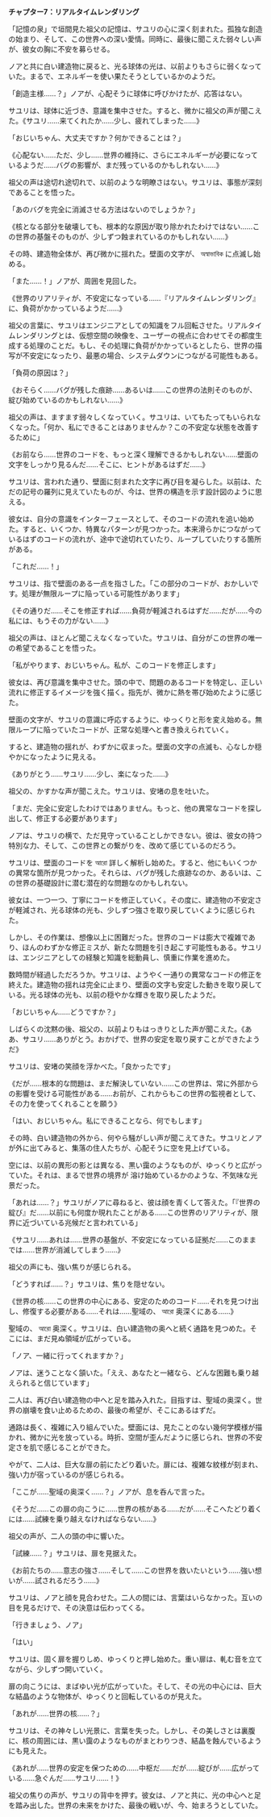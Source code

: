 **チャプター7：リアルタイムレンダリング**

「記憶の泉」で垣間見た祖父の記憶は、サユリの心に深く刻まれた。孤独な創造の始まり、そして、この世界への深い愛情。同時に、最後に聞こえた弱々しい声が、彼女の胸に不安を募らせる。

ノアと共に白い建造物に戻ると、光る球体の光は、以前よりもさらに弱くなっていた。まるで、エネルギーを使い果たそうとしているかのようだ。

「創造主様……？」ノアが、心配そうに球体に呼びかけたが、応答はない。

サユリは、球体に近づき、意識を集中させた。すると、微かに祖父の声が聞こえた。《サユリ……来てくれたか……少し、疲れてしまった……》

「おじいちゃん、大丈夫ですか？何かできることは？」

《心配ない……ただ、少し……世界の維持に、さらにエネルギーが必要になっているようだ……バグの影響が、まだ残っているのかもしれない……》

祖父の声は途切れ途切れで、以前のような明瞭さはない。サユリは、事態が深刻であることを悟った。

「あのバグを完全に消滅させる方法はないのでしょうか？」

《核となる部分を破壊しても、根本的な原因が取り除かれたわけではない……この世界の基盤そのものが、少しずつ蝕まれているのかもしれない……》

その時、建造物全体が、再び微かに揺れた。壁面の文字が、 অস্বাভাবিক に点滅し始める。

「また……！」ノアが、周囲を見回した。

《世界のリアリティが、不安定になっている……『リアルタイムレンダリング』に、負荷がかかっているようだ……》

祖父の言葉に、サユリはエンジニアとしての知識をフル回転させた。リアルタイムレンダリングとは、仮想空間の映像を、ユーザーの視点に合わせてその都度生成する処理のことだ。もし、その処理に負荷がかかっているとしたら、世界の描写が不安定になったり、最悪の場合、システムダウンにつながる可能性もある。

「負荷の原因は？」

《おそらく……バグが残した痕跡……あるいは……この世界の法則そのものが、綻び始めているのかもしれない……》

祖父の声は、ますます弱々しくなっていく。サユリは、いてもたってもいられなくなった。「何か、私にできることはありませんか？この不安定な状態を改善するために」

《お前なら……世界のコードを、もっと深く理解できるかもしれない……壁面の文字をしっかり見るんだ……そこに、ヒントがあるはずだ……》

サユリは、言われた通り、壁面に刻まれた文字に再び目を凝らした。以前は、ただの記号の羅列に見えていたものが、今は、世界の構造を示す設計図のように思える。

彼女は、自分の意識をインターフェースとして、そのコードの流れを追い始めた。すると、いくつか、特異なパターンが見つかった。本来滑らかにつながっているはずのコードの流れが、途中で途切れていたり、ループしていたりする箇所がある。

「これだ……！」

サユリは、指で壁面のある一点を指さした。「この部分のコードが、おかしいです。処理が無限ループに陥っている可能性があります」

《その通りだ……そこを修正すれば……負荷が軽減されるはずだ……だが……今の私には、もうその力がない……》

祖父の声は、ほとんど聞こえなくなっていた。サユリは、自分がこの世界の唯一の希望であることを悟った。

「私がやります、おじいちゃん。私が、このコードを修正します」

彼女は、再び意識を集中させた。頭の中で、問題のあるコードを特定し、正しい流れに修正するイメージを強く描く。指先が、微かに熱を帯び始めたように感じた。

壁面の文字が、サユリの意識に呼応するように、ゆっくりと形を変え始める。無限ループに陥っていたコードが、正常な処理へと書き換えられていく。

すると、建造物の揺れが、わずかに収まった。壁面の文字の点滅も、心なしか穏やかになったように見える。

《ありがとう……サユリ……少し、楽になった……》

祖父の、かすかな声が聞こえた。サユリは、安堵の息を吐いた。

「まだ、完全に安定したわけではありません。もっと、他の異常なコードを探し出して、修正する必要があります」

ノアは、サユリの横で、ただ見守っていることしかできない。彼は、彼女の持つ特別な力、そして、この世界との繋がりを、改めて感じているのだろう。

サユリは、壁面のコードを আরো 詳しく解析し始めた。すると、他にもいくつかの異常な箇所が見つかった。それらは、バグが残した痕跡なのか、あるいは、この世界の基礎設計に潜む潜在的な問題なのかもしれない。

彼女は、一つ一つ、丁寧にコードを修正していく。その度に、建造物の不安定さが軽減され、光る球体の光も、少しずつ強さを取り戻していくように感じられた。

しかし、その作業は、想像以上に困難だった。世界のコードは膨大で複雑であり、ほんのわずかな修正ミスが、新たな問題を引き起こす可能性もある。サユリは、エンジニアとしての経験と知識を総動員し、慎重に作業を進めた。

数時間が経過しただろうか。サユリは、ようやく一通りの異常なコードの修正を終えた。建造物の揺れは完全に止まり、壁面の文字も安定した動きを取り戻している。光る球体の光も、以前の穏やかな輝きを取り戻したようだ。

「おじいちゃん……どうですか？」

しばらくの沈黙の後、祖父の、以前よりもはっきりとした声が聞こえた。《ああ、サユリ……ありがとう。おかげで、世界の安定を取り戻すことができたようだ》

サユリは、安堵の笑顔を浮かべた。「良かったです」

《だが……根本的な問題は、まだ解決していない……この世界は、常に外部からの影響を受ける可能性がある……お前が、これからもこの世界の監視者として、その力を使ってくれることを願う》

「はい、おじいちゃん。私にできることなら、何でもします」

その時、白い建造物の外から、何やら騒がしい声が聞こえてきた。サユリとノアが外に出てみると、集落の住人たちが、心配そうに空を見上げている。

空には、以前の異形の影とは異なる、黒い靄のようなものが、ゆっくりと広がっていた。それは、まるで世界の境界が 溶け始めているかのような、不気味な光景だった。

「あれは……？」サユリがノアに尋ねると、彼は顔を青くして答えた。「『世界の綻び』だ……以前にも何度か現れたことがある……この世界のリアリティが、限界に近づいている兆候だと言われている」

《サユリ……あれは……世界の基盤が、不安定になっている証拠だ……このままでは……世界が消滅してしまう……》

祖父の声にも、強い焦りが感じられる。

「どうすれば……？」サユリは、焦りを隠せない。

《世界の核……この世界の中心にある、安定のためのコード……それを見つけ出し、修復する必要がある……それは……聖域の、 আরো 奥深くにある……》

聖域の、 আরো 奥深く。サユリは、白い建造物の奥へと続く通路を見つめた。そこには、まだ見ぬ領域が広がっている。

「ノア、一緒に行ってくれますか？」

ノアは、迷うことなく頷いた。「ええ、あなたと一緒なら、どんな困難も乗り越えられると信じています」

二人は、再び白い建造物の中へと足を踏み入れた。目指すは、聖域の奥深く。世界の崩壊を食い止めるための、最後の希望が、そこにあるはずだ。

通路は長く、複雑に入り組んでいた。壁面には、見たことのない幾何学模様が描かれ、微かに光を放っている。時折、空間が歪んだように感じられ、世界の不安定さを肌で感じることができた。

やがて、二人は、巨大な扉の前にたどり着いた。扉には、複雑な紋様が刻まれ、強い力が宿っているのが感じられる。

「ここが……聖域の奥深く……？」ノアが、息を呑んで言った。

《そうだ……この扉の向こうに……世界の核がある……だが……そこへたどり着くには……試練を乗り越えなければならない……》

祖父の声が、二人の頭の中に響いた。

「試練……？」サユリは、扉を見据えた。

《お前たちの……意志の強さ……そして……この世界を救いたいという……強い想いが……試されるだろう……》

サユリは、ノアと顔を見合わせた。二人の間には、言葉はいらなかった。互いの目を見るだけで、その決意は伝わってくる。

「行きましょう、ノア」

「はい」

サユリは、固く扉を握りしめ、ゆっくりと押し始めた。重い扉は、軋む音を立てながら、少しずつ開いていく。

扉の向こうには、まばゆい光が広がっていた。そして、その光の中心には、巨大な結晶のような物体が、ゆっくりと回転しているのが見えた。

「あれが……世界の核……？」

サユリは、その神々しい光景に、言葉を失った。しかし、その美しさとは裏腹に、核の周囲には、黒い靄のようなものがまとわりつき、結晶を蝕んでいるようにも見えた。

《あれが……世界の安定を保つための……中枢だ……だが……綻びが……広がっている……急ぐんだ……サユリ……！》

祖父の焦りの声が、サユリの背中を押す。彼女は、ノアと共に、光の中心へと足を踏み出した。世界の未来をかけた、最後の戦いが、今、始まろうとしていた。
